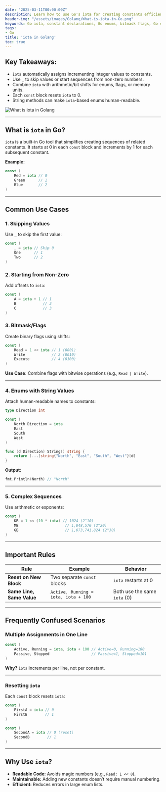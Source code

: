 ```yaml
---
date: "2025-03-11T00:00:00Z"
description: Learn how to use Go's iota for creating constants efficiently. Understand basic to advanced examples, including enums, bitmask flags, and arithmetic sequences with clear explanations for your software engineering interview.
header-img: "/assets/images/Golang/What-is-iota-in-Go.png"
keywords: Go iota, constant declarations, Go enums, bitmask flags, Go constants tutorial, iota examples, iota bitmask, Go interview questions, constant sequences, Go programming
tags:
- Go
title: 'iota in Golang'
toc: true
---
```


## **Key Takeaways:**
- `iota` automatically assigns incrementing integer values to constants.
- Use `_` to skip values or start sequences from non-zero numbers.
- Combine `iota` with arithmetic/bit shifts for enums, flags, or memory units.
- Each `const` block resets `iota` to 0.
- String methods can make `iota`-based enums human-readable.

![What is iota in Golang](/assets/images/Golang/What-is-iota-in-Go.png)

---

## **What is `iota` in Go?**  
`iota` is a built-in Go tool that simplifies creating sequences of related constants. It starts at 0 in each `const` block and increments by 1 for each subsequent constant.  

**Example:**  
```go
const (
    Red = iota // 0
    Green      // 1
    Blue       // 2
)
```

---

## **Common Use Cases**  

### **1. Skipping Values**  
Use `_` to skip the first value:  
```go
const (
    _ = iota // Skip 0
    One      // 1
    Two      // 2
)
```

### **2. Starting from Non-Zero**  
Add offsets to `iota`:  
```go
const (
    A = iota + 1 // 1
    B            // 2
    C            // 3
)
```

### **3. Bitmask/Flags**  
Create binary flags using shifts:  
```go
const (
    Read = 1 << iota // 1 (0001)
    Write            // 2 (0010)
    Execute          // 4 (0100)
)
```
**Use Case:** Combine flags with bitwise operations (e.g., `Read | Write`).

---

### **4. Enums with String Values**  
Attach human-readable names to constants:  
```go
type Direction int

const (
    North Direction = iota
    East
    South
    West
)

func (d Direction) String() string {
    return [...]string{"North", "East", "South", "West"}[d]
}
```
**Output:**  
```go
fmt.Println(North) // "North"
```

---

### **5. Complex Sequences**  
Use arithmetic or exponents:  
```go
const (
    KB = 1 << (10 * iota) // 1024 (2^10)
    MB                     // 1,048,576 (2^20)
    GB                     // 1,073,741,824 (2^30)
)
```

---

## **Important Rules**  
| Rule | Example | Behavior |
|------|---------|----------|
| **Reset on New Block** | Two separate `const` blocks | `iota` restarts at 0 |
| **Same Line, Same Value** | `Active, Running = iota, iota + 100` | Both use the same `iota` (0) |

---

## **Frequently Confused Scenarios**  

### **Multiple Assignments in One Line**  
```go
const (
    Active, Running = iota, iota + 100 // Active=0, Running=100
    Passive, Stopped                   // Passive=1, Stopped=101
)
```
**Why?** `iota` increments per line, not per constant.

---

### **Resetting `iota`**  
Each `const` block resets `iota`:  
```go
const (
    FirstA = iota // 0
    FirstB        // 1
)

const (
    SecondA = iota // 0 (reset)
    SecondB        // 1
)
```

---

## **Why Use `iota`?**  
- **Readable Code:** Avoids magic numbers (e.g., `Read: 1 << 0`).  
- **Maintainable:** Adding new constants doesn’t require manual numbering.  
- **Efficient:** Reduces errors in large enum lists.